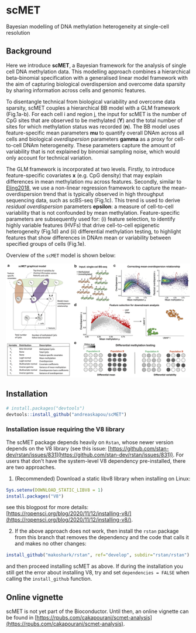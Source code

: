 # scMET
Bayesian modelling of DNA methylation heterogeneity at single-cell resolution

## Background
Here we introduce __scMET__, a Bayesian framework for the analysis of single cell DNA methylation data. This modelling approach combines a hierarchical beta-binomial specification with a generalised linear model framework with the aim of capturing biological overdispersion and overcome data sparsity by sharing information across cells and genomic features.

To disentangle technical from biological variability and overcome data sparsity, scMET couples a hierarchical BB model with a GLM framework (Fig.1a-b). For each cell i and region j, the input for scMET is the number of CpG sites that are observed to be methylated (__Y__) and the total number of sites for which methylation status was recorded (__n__). The BB model uses feature-specific mean parameters __mu__ to quantify overall DNAm across all cells and biological _overdispersion_ parameters __gamma__ as a proxy for cell-to-cell DNAm heterogeneity. These parameters capture the amount of variability that is not explained by binomial sampling noise, which would only account for technical variation.

The GLM framework is incorporated at two levels. Firstly, to introduce feature-specific covariates __x__ (e.g. CpG density) that may explain differences in mean methylation mu across features. Secondly, similar to [Eling2018](https://pubmed.ncbi.nlm.nih.gov/30172840/), we use a non-linear regression framework to capture the mean-overdispersion trend that is typically observed in high throughput sequencing data, such as scBS-seq (Fig.1c). This trend is used to derive _residual overdispersion_ parameters __epsilon__: a measure of cell-to-cell variability that is not confounded by mean methylation. Feature-specific parameters are subsequently used for: (i) feature selection, to identify highly variable features (HVFs) that drive cell-to-cell epigenetic heterogeneity (Fig.1d) and (ii) differential methylation testing, to highlight features that show differences in DNAm mean or variability between specified groups of cells (Fig.1e). 

Overview of the `scMET` model is shown below:

![](inst/figures/scmet-motivation.png)

## Installation
```R
# install.packages("devtools")
devtools::install_github("andreaskapou/scMET")
```
### Installation issue requiring the V8 library
The scMET package depends heavily on `Rstan`, whose newer version depends on the V8 library (see this issue: [https://github.com/stan-dev/rstan/issues/831](https://github.com/stan-dev/rstan/issues/831)). For users that don't have the system-level V8 dependency pre-installed, there are two approaches.

1. (Recommended) Download a static libv8 library when installing on Linux:
```R
Sys.setenv(DOWNLOAD_STATIC_LIBV8 = 1)
install.packages("V8")
```
see this blogpost for more details: [https://ropensci.org/blog/2020/11/12/installing-v8/](https://ropensci.org/blog/2020/11/12/installing-v8/).

2. If the above approach does not work, then install the `rstan` package from this branch that removes the dependency and the code that calls it and makes no other changes:
```R
install_github("makoshark/rstan", ref="develop", subdir="rstan/rstan")
```
and then proceed installing scMET as above. If during the installation you still get the error about installing V8, try and set `dependencies = FALSE` when calling the `install_github` function.

## Online vignette
scMET is not yet part of the Bioconductor. Until then, an online vignette can be found in
[https://rpubs.com/cakapourani/scmet-analysis](https://rpubs.com/cakapourani/scmet-analysis).



